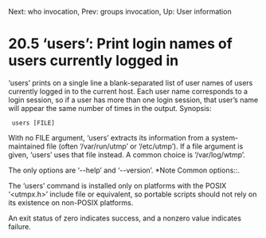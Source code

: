 Next: who invocation,  Prev: groups invocation,  Up: User information

20.5 ‘users’: Print login names of users currently logged in
============================================================

‘users’ prints on a single line a blank-separated list of user names of
users currently logged in to the current host.  Each user name
corresponds to a login session, so if a user has more than one login
session, that user’s name will appear the same number of times in the
output.  Synopsis:

     users [FILE]

   With no FILE argument, ‘users’ extracts its information from a
system-maintained file (often ‘/var/run/utmp’ or ‘/etc/utmp’).  If a
file argument is given, ‘users’ uses that file instead.  A common choice
is ‘/var/log/wtmp’.

   The only options are ‘--help’ and ‘--version’.  *Note Common
options::.

   The ‘users’ command is installed only on platforms with the POSIX
‘<utmpx.h>’ include file or equivalent, so portable scripts should not
rely on its existence on non-POSIX platforms.

   An exit status of zero indicates success, and a nonzero value
indicates failure.

